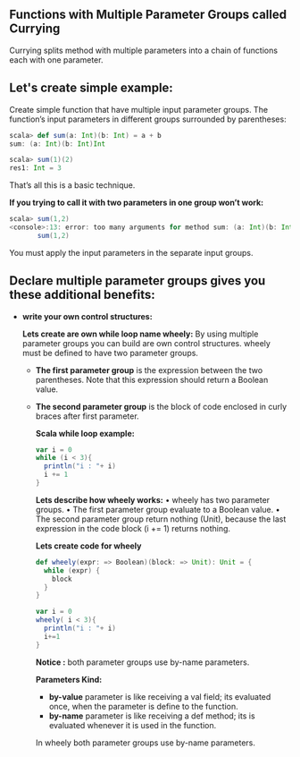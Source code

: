 ## Functions with Multiple Parameter Groups called Currying
Currying splits method with multiple parameters into a chain of functions each with one parameter.

## Let's create simple example:

Create simple function that have multiple input parameter groups.  The function’s input parameters in different groups surrounded by parentheses:
```scala
scala> def sum(a: Int)(b: Int) = a + b
sum: (a: Int)(b: Int)Int

scala> sum(1)(2)
res1: Int = 3
```
That’s all this is a basic technique.

**If you trying to call it with two parameters in one group won’t work:**
```scala
scala> sum(1,2)
<console>:13: error: too many arguments for method sum: (a: Int)(b: Int)Int
       sum(1,2)
```
You must apply the input parameters in the separate input groups.

## Declare multiple parameter groups gives you these additional benefits:

 - **write your own control structures:**

	**Lets create are own while loop name wheely:**  By using multiple parameter groups you can build are own control structures. wheely must be defined to have two parameter groups.
	

	 - **The first parameter group** is the expression between the two parentheses. Note that this expression should return a Boolean value.
	 - **The second parameter group** is the block of code enclosed in curly braces after first parameter.

		**Scala while loop example:**
		```scala
		var i = 0
	    while (i < 3){
	      println("i : "+ i)
	      i += 1
	    }
		```
		**Lets describe how wheely works:**
		• wheely has two parameter groups.
		• The first parameter group evaluate to a Boolean value.
		• The second parameter group return nothing (Unit), because the last expression in the code block (i += 1) returns nothing.
		
		**Lets create code for wheely**
		```scala
		def wheely(expr: => Boolean)(block: => Unit): Unit = {
	      while (expr) {
	        block
	      }
	    }

	    var i = 0
	    wheely( i < 3){
	      println("i : "+ i)
	      i+=1
	    }
		```

		**Notice :** both parameter groups use by-name parameters.
		
		**Parameters Kind:**
		
		 - **by-value** parameter is like receiving a val field; its evaluated once, when the parameter is define to the function.
		 - **by-name** parameter is like receiving a def method; its is evaluated whenever it is used in the function.
		 
		In wheely both parameter groups use by-name parameters. 

		
		

<!--stackedit_data:
eyJoaXN0b3J5IjpbNjYwNjc4MDM4LC0xODcyNzU5NjU5LDY3OT
MzMjM2NSwtNDAzOTc3NDYxLC0xNzMyMjM4Nzk4LC00NzE2ODI4
OTEsMjAzNjY4NjYxMiw0Njg5OTAyOTYsMTI3NDk2NTg1Miw4MT
c4NjE4MTMsNTIxMjc0MjkzLC0zMDcyOTI0NywxMjE1MTMyNTMy
LC0xMzQzMTg2MDQ3LDE4NjYzNzMwMTMsLTExOTI3NzQ3NTUsOT
c2MTQ3NDczLC04OTM3Njg4NCwtMTA3OTQzNDEzNywtNTY1MTEz
NjM3XX0=
-->